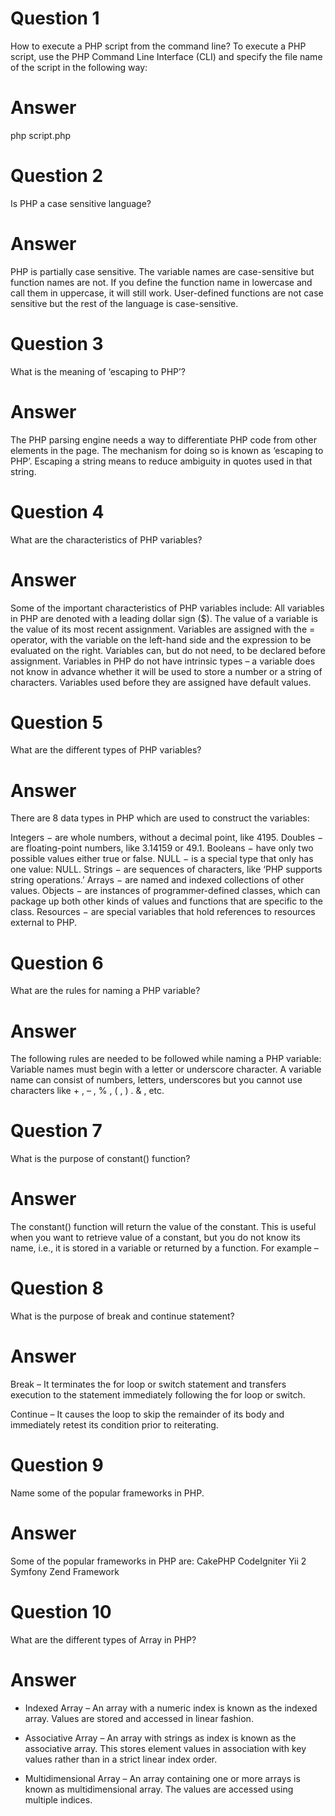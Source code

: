 # Question 1
How to execute a PHP script from the command line?
To execute a PHP script, use the PHP Command Line Interface (CLI) and specify the file name of the script in the following way:

# Answer 
php script.php

# Question 2
Is PHP a case sensitive language?

# Answer
PHP is partially case sensitive. The variable names are case-sensitive but function names are not. If you define the function name in lowercase and call them in uppercase, it will still work. User-defined functions are not case sensitive but the rest of the language is case-sensitive.

# Question 3
What is the meaning of ‘escaping to PHP’?

# Answer
The PHP parsing engine needs a way to differentiate PHP code from other elements in the page. The mechanism for doing so is known as ‘escaping to PHP’. Escaping a string means to reduce ambiguity in quotes used in that string.

# Question 4
What are the characteristics of PHP variables?

# Answer
Some of the important characteristics of PHP variables include:
All variables in PHP are denoted with a leading dollar sign ($).
The value of a variable is the value of its most recent assignment.
Variables are assigned with the = operator, with the variable on the left-hand side and the expression to be evaluated on the right.
Variables can, but do not need, to be declared before assignment.
Variables in PHP do not have intrinsic types – a variable does not know in advance whether it will be used to store a number or a string of characters.
Variables used before they are assigned have default values.

# Question 5
What are the different types of PHP variables?

# Answer
There are 8 data types in PHP which are used to construct the variables:

Integers − are whole numbers, without a decimal point, like 4195.
Doubles − are floating-point numbers, like 3.14159 or 49.1.
Booleans − have only two possible values either true or false.
NULL − is a special type that only has one value: NULL.
Strings − are sequences of characters, like ‘PHP supports string operations.’
Arrays − are named and indexed collections of other values.
Objects − are instances of programmer-defined classes, which can package up both other kinds of values and functions that are specific to the class.
Resources − are special variables that hold references to resources external to PHP.

# Question 6
What are the rules for naming a PHP variable?

# Answer
The following rules are needed to be followed while  naming a PHP variable:
Variable names must begin with a letter or underscore character.
A variable name can consist of numbers, letters, underscores but you cannot use characters like + , – , % , ( , ) . & , etc.

# Question 7
What is the purpose of constant() function?

# Answer
The constant() function will return the value of the constant. This is useful when you want to retrieve value of a constant, but you do not know its name, i.e., it is stored in a variable or returned by a function. For example –

<?php define("MINSIZE", 50); echo MINSIZE; echo constant("MINSIZE"); // same thing as the previous line ?>

# Question 8
What is the purpose of break and continue statement?

# Answer
Break – It terminates the for loop or switch statement and transfers execution to the statement immediately following the for loop or switch.

Continue – It causes the loop to skip the remainder of its body and immediately retest its condition prior to reiterating.

# Question 9
Name some of the popular frameworks in PHP. 
# Answer
Some of the popular frameworks in PHP are:
CakePHP
CodeIgniter
Yii 2
Symfony
Zend Framework

# Question 10
What are the different types of Array in PHP?

# Answer
* Indexed Array – An array with a numeric index is known as the indexed array. Values are stored and accessed in linear fashion.

* Associative Array – An array with strings as index is known as the associative array. This stores element values in association with key values rather than in a strict linear index order.

* Multidimensional Array – An array containing one or more arrays is known as multidimensional array. The values are accessed using multiple indices.
